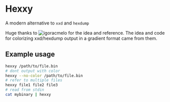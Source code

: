 # Hexxy

A modern alternative to `xxd` and `hexdump`

Huge thanks to ![igoracmelo](https://github.com/igoracmelo/xx) for the idea and reference.
The idea and code for colorizing xxd/hexdump output in a gradient format came from them.

## Example usage
```sh
hexxy /path/to/file.bin
# dont output with color
hexxy --no-color /path/to/file.bin
# refer to multiple files
hexxy file1 file2 file3
# read from stdin
cat mybinary | hexxy
```
